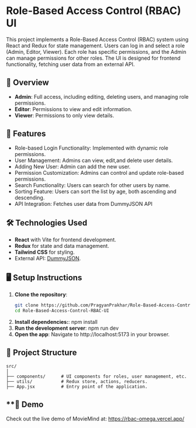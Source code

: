 # Role-Based Access Control (RBAC) UI

This project implements a Role-Based Access Control (RBAC) system using React and Redux for state management. Users can log in and select a role (Admin, Editor, Viewer). Each role has specific permissions, and the Admin can manage permissions for other roles. The UI is designed for frontend functionality, fetching user data from an external API.

## 🌟 Overview

- **Admin**: Full access, including editing, deleting users, and managing role permissions.
- **Editor**: Permissions to view and edit information.
- **Viewer**: Permissions to only view details.

## 🚀 Features

- Role-based Login Functionality: Implemented with dynamic role permissions.
- User Management: Admins can view, edit,and delete user details.
- Adding New User: Admin can add the new user.
- Permission Customization: Admins can control and update role-based permissions.
- Search Functionality: Users can search for other users by name.
- Sorting Feature: Users can sort the list by age, both ascending and descending.
- API Integration: Fetches user data from DummyJSON API


## 🛠️ Technologies Used

- **React** with Vite for frontend development.
- **Redux** for state and data management.
- **Tailwind CSS** for styling.
- External API: [DummyJSON](https://dummyjson.com/users).

## 🖥️ Setup Instructions

1. **Clone the repository**:
   ```bash
   git clone https://github.com/PragyanPrakhar/Role-Based-Access-Control-RBAC-UI.git
   cd Role-Based-Access-Control-RBAC-UI
2. **Install dependencies:**:
    npm install
3. **Run the development server**:
    npm run dev
4. **Open the app**:
    Navigate to http://localhost:5173 in your browser.

## 📂 Project Structure
    src/
    │
    ├── components/      # UI components for roles, user management, etc.
    ├── utils/           # Redux store, actions, reducers. 
    ├── App.jsx          # Entry point of the application.


## **🎥 Demo
Check out the live demo of MovieMind at: https://rbac-omega.vercel.app/
